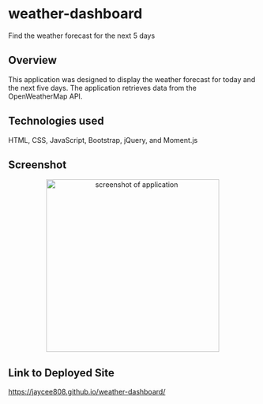 # weather-dashboard
Find the weather forecast for the next 5 days
## Overview

This application was designed to display the weather forecast for today and the next five days. The application retrieves data from the OpenWeatherMap API. 

## Technologies used

HTML, CSS, JavaScript, Bootstrap, jQuery, and Moment.js

## Screenshot

<p align="center">
  <img src="./images/screenshot.png" width="350" title="screenshot of application">
</p>

## Link to Deployed Site

https://jaycee808.github.io/weather-dashboard/



